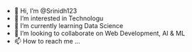 - 👋 Hi, I’m @Srinidh123
- 👀 I’m interested in Technologu
- 🌱 I’m currently learning Data Science
- 💞️ I’m looking to collaborate on Web Development, AI & ML
- 📫 How to reach me ...

<!---
Srinidh123/Srinidh123 is a ✨ special ✨ repository because its `README.md` (this file) appears on your GitHub profile.
You can click the Preview link to take a look at your changes.
--->
